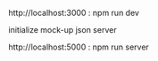 http://localhost:3000
 : npm run dev
 
 initialize mock-up json server 
 
 http://localhost:5000
 : npm run server
